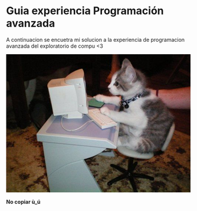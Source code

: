# Guia experiencia Programación avanzada

A continuacion se encuetra mi solucion a la experiencia de programacion avanzada del exploratorio de compu <3 

![gato](img/gato.jpeg)

**No copiar ù_ú**
